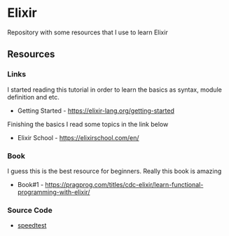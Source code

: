 # Elixir

Repository with some resources that I use to learn Elixir

## Resources

### Links
I started reading this tutorial in order to learn the basics as syntax, module definition and etc.
* Getting Started - https://elixir-lang.org/getting-started

Finishing the basics I read some topics in the link below
* Elixir School - https://elixirschool.com/en/

### Book
I guess this is the best resource for beginners. Really this book is amazing
* Book#1 - https://pragprog.com/titles/cdc-elixir/learn-functional-programming-with-elixir/

### Source Code

* [speedtest](https://github.com/robsonrod/elixir-projs/tree/main/speedtest)
